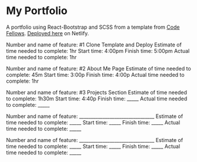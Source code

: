 # My Portfolio

A portfolio using React-Bootstrap and SCSS from a template from [Code Fellows](https://github.com/codefellows/). [Deployed here](https://andrew-enyeart-portfolio.netlify.app) on Netlify.


Number and name of feature: #1 Clone Template and Deploy
Estimate of time needed to complete: 1hr
Start time: 4:00pm
Finish time: 5:00pm
Actual time needed to complete: 1hr

Number and name of feature: #2 About Me Page
Estimate of time needed to complete: 45m
Start time: 3:00p
Finish time: 4:00p
Actual time needed to complete: 1hr

Number and name of feature: #3 Projects Section
Estimate of time needed to complete: 1h30m
Start time: 4:40p
Finish time: _____
Actual time needed to complete: _____

Number and name of feature: ________________________________
Estimate of time needed to complete: _____
Start time: _____
Finish time: _____
Actual time needed to complete: _____

Number and name of feature: ________________________________
Estimate of time needed to complete: _____
Start time: _____
Finish time: _____
Actual time needed to complete: _____




